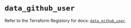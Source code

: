 # `data_github_user`

Refer to the Terraform Registory for docs: [`data_github_user`](https://registry.terraform.io/providers/integrations/github/5.31.0/docs/data-sources/user).
